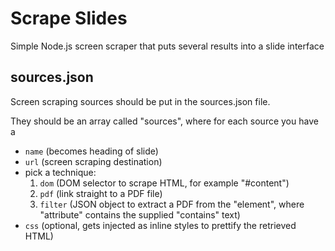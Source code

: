 Scrape Slides
=============

Simple Node.js screen scraper that puts several results into a slide interface

sources.json
------------
Screen scraping sources should be put in the sources.json file.

They should be an array called "sources", where for each source you have a
* `name` (becomes heading of slide)
* `url` (screen scraping destination)
* pick a technique:
  1. `dom` (DOM selector to scrape HTML, for example "#content")
  2. `pdf` (link straight to a PDF file)
  3. `filter` (JSON object to extract a PDF from the "element", where "attribute" contains the supplied "contains" text)
* `css` (optional, gets injected as inline styles to prettify the retrieved HTML)
